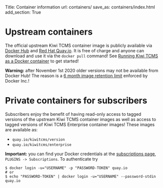 Title: Container information
url: containers/
save_as: containers/index.html
add_section: True


Upstream containers
===================

The official upstream Kiwi TCMS container image is publicly available via
[Docker Hub](https://hub.docker.com/r/kiwitcms/kiwi) and
[Red Hat Quay.io](https://quay.io/repository/kiwitcms/kiwi). It is
free of charge and anyone can download and use it via the `docker pull`
command! See
[Running Kiwi TCMS as a Docker container](https://kiwitcms.readthedocs.io/en/latest/installing_docker.html)
to get started!

**Warning:** after November 1st 2020 older versions may not be available from
Docker Hub! The reason is a
[6 month image retention limit](https://www.docker.com/pricing/retentionfaq)
enforced by Docker Inc.!


Private containers for subscribers
==================================

Subscribers enjoy the benefit of having read-only access to tagged versions of the
upstream Kiwi TCMS container images as well as access to tagged versions of
Kiwi TCMS Enterprise container images! These images are available as:

- `quay.io/kiwitcms/version`
- `quay.io/kiwitcms/enterprise`

**Important:** you can find your Docker credentials at the
[subscriptions page](https://public.tenant.kiwitcms.org/github/marketplace/plans/),
`PLUGINS -> Subscriptions`. To authenticate try

    $ docker login -u="USERNAME" -p "PASSWORD-TOKEN" quay.io
    # or
    $ echo "PASSWORD-TOKEN" | docker login -u="USERNAME" --password-stdin quay.io

